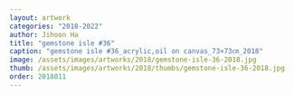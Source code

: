 ```yaml
---
layout: artwork
categories: "2018-2022"
author: Jihoon Ha
title: "gemstone isle #36"
caption: "gemstone isle #36_acrylic,oil on canvas_73×73㎝_2018"
image: /assets/images/artworks/2018/gemstone-isle-36-2018.jpg
thumb: /assets/images/artworks/2018/thumbs/gemstone-isle-36-2018.jpg
order: 2018011
---
```

